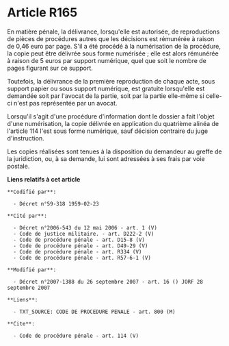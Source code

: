 # Article R165

En matière pénale, la délivrance, lorsqu'elle est autorisée, de reproductions de pièces de procédures autres que les
décisions est rémunérée à raison de 0,46 euro par page. S'il a été procédé à la numérisation de la procédure, la copie peut
être délivrée sous forme numérisée ; elle est alors rémunérée à raison de 5 euros par support numérique, quel que soit le
nombre de pages figurant sur ce support. 

Toutefois, la délivrance de la première reproduction de chaque acte, sous support papier ou sous support numérique, est
gratuite lorsqu'elle est demandée soit par l'avocat de la partie, soit par la partie elle-même si celle-ci n'est pas
représentée par un avocat. 

Lorsqu'il s'agit d'une procédure d'information dont le dossier a fait l'objet d'une numérisation, la copie délivrée en
application du quatrième alinéa de l'article 114 l'est sous forme numérique, sauf décision contraire du juge d'instruction. 

Les copies réalisées sont tenues à la disposition du demandeur au greffe de la juridiction, ou, à sa demande, lui sont
adressées à ses frais par voie postale.

**Liens relatifs à cet article**

	**Codifié par**:

	  - Décret n°59-318 1959-02-23

	**Cité par**:

	  - Décret n°2006-543 du 12 mai 2006 - art. 1 (V)
	  - Code de justice militaire. - art. D222-2 (V)
	  - Code de procédure pénale - art. D15-8 (V)
	  - Code de procédure pénale - art. D49-29 (V)
	  - Code de procédure pénale - art. R334 (V)
	  - Code de procédure pénale - art. R57-6-1 (V)

	**Modifié par**:

	  - Décret n°2007-1388 du 26 septembre 2007 - art. 16 () JORF 28 septembre 2007

	**Liens**:

	  - TXT_SOURCE: CODE DE PROCEDURE PENALE - art. 800 (M)

	**Cite**:

	  - Code de procédure pénale - art. 114 (V)
